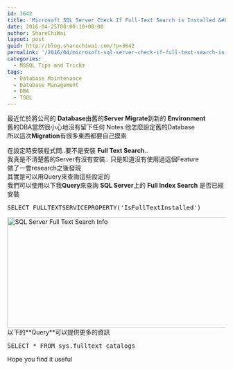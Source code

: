 ```yaml
---
id: 3642
title: 'Microsoft SQL Server Check If Full-Text Search is Installed &#8211; 如何查詢 SQL Server上的 Full Index Search 是否已經安裝'
date: 2016-04-25T00:00:10+08:00
author: ShareChiWai
layout: post
guid: http://blog.sharechiwai.com/?p=3642
permalink: '/2016/04/microsoft-sql-server-check-if-full-text-search-is-installed-%e5%a6%82%e4%bd%95%e6%9f%a5%e8%a9%a2-sql-server%e4%b8%8a%e7%9a%84-full-index-search-%e6%98%af%e5%90%a6%e5%b7%b2%e7%b6%93%e5%ae%89%e8%a3%9d/'
categories:
  - MSSQL Tips and Tricks
tags:
  - Database Maintenance
  - Database Management
  - DBA
  - TSQL
---
```

最近忙於將公司的 **Database**由舊的**Server Migrate**到新的 **Environment**  
舊的DBA當然很小心地沒有留下任何 Notes 他怎麼設定舊的Database  
所以這次**Migration**有很多東西都要自己摸索

在設定時安裝程式問..要不是安裝 **Full Text Search**..  
我真是不清楚舊的Server有沒有安裝.. 只是知道沒有使用過這個Feature  
做了一會research之後發現  
其實是可以用Query來查詢這些設定的  
我們可以使用以下我**Query**來查詢 **SQL Server**上的 **Full Index Search** 是否已經安裝

<pre>SELECT FULLTEXTSERVICEPROPERTY('IsFullTextInstalled')
</pre>

<img class="alignnone" src="https://i1.wp.com/farm2.static.flickr.com/1520/26087546373_8859936ef9_z.jpg?resize=625%2C254" alt="SQL Server Full Text Search Info" width="625" height="254" data-recalc-dims="1" />  
以下的**Query**可以提供更多的資訊

<pre>SELECT * FROM sys.fulltext_catalogs
</pre>

Hope you find it useful
